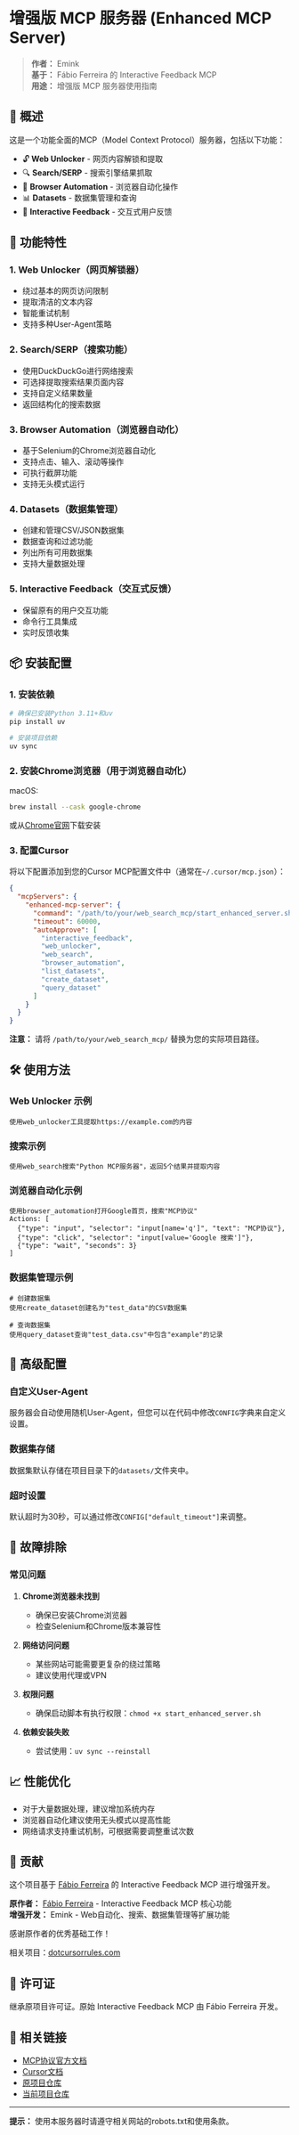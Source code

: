 # 增强版 MCP 服务器 (Enhanced MCP Server)

> **作者：** Emink  
> **基于：** Fábio Ferreira 的 Interactive Feedback MCP  
> **用途：** 增强版 MCP 服务器使用指南

## 🌟 概述

这是一个功能全面的MCP（Model Context Protocol）服务器，包括以下功能：

- 🔓 **Web Unlocker** - 网页内容解锁和提取
- 🔍 **Search/SERP** - 搜索引擎结果抓取  
- 🤖 **Browser Automation** - 浏览器自动化操作
- 📊 **Datasets** - 数据集管理和查询
- 💬 **Interactive Feedback** - 交互式用户反馈

## 🚀 功能特性

### 1. Web Unlocker（网页解锁器） 
- 绕过基本的网页访问限制
- 提取清洁的文本内容
- 智能重试机制
- 支持多种User-Agent策略

### 2. Search/SERP（搜索功能）
- 使用DuckDuckGo进行网络搜索
- 可选择提取搜索结果页面内容
- 支持自定义结果数量
- 返回结构化的搜索数据

### 3. Browser Automation（浏览器自动化）
- 基于Selenium的Chrome浏览器自动化
- 支持点击、输入、滚动等操作
- 可执行截屏功能
- 支持无头模式运行

### 4. Datasets（数据集管理）
- 创建和管理CSV/JSON数据集
- 数据查询和过滤功能
- 列出所有可用数据集
- 支持大量数据处理

### 5. Interactive Feedback（交互式反馈）
- 保留原有的用户交互功能
- 命令行工具集成
- 实时反馈收集

## 📦 安装配置

### 1. 安装依赖

```bash
# 确保已安装Python 3.11+和uv
pip install uv

# 安装项目依赖
uv sync
```

### 2. 安装Chrome浏览器（用于浏览器自动化）

macOS:
```bash
brew install --cask google-chrome
```

或从[Chrome官网](https://www.google.com/chrome/)下载安装

### 3. 配置Cursor

将以下配置添加到您的Cursor MCP配置文件中（通常在`~/.cursor/mcp.json`）：

```json
{
  "mcpServers": {
    "enhanced-mcp-server": {
      "command": "/path/to/your/web_search_mcp/start_enhanced_server.sh",
      "timeout": 60000,
      "autoApprove": [
        "interactive_feedback",
        "web_unlocker", 
        "web_search",
        "browser_automation",
        "list_datasets",
        "create_dataset",
        "query_dataset"
      ]
    }
  }
}
```

**注意：** 请将 `/path/to/your/web_search_mcp/` 替换为您的实际项目路径。

## 🛠️ 使用方法

### Web Unlocker 示例
```
使用web_unlocker工具提取https://example.com的内容
```

### 搜索示例
```
使用web_search搜索"Python MCP服务器"，返回5个结果并提取内容
```

### 浏览器自动化示例
```
使用browser_automation打开Google首页，搜索"MCP协议"
Actions: [
  {"type": "input", "selector": "input[name='q']", "text": "MCP协议"},
  {"type": "click", "selector": "input[value='Google 搜索']"},
  {"type": "wait", "seconds": 3}
]
```

### 数据集管理示例
```
# 创建数据集
使用create_dataset创建名为"test_data"的CSV数据集

# 查询数据集
使用query_dataset查询"test_data.csv"中包含"example"的记录
```

## 🔧 高级配置

### 自定义User-Agent
服务器会自动使用随机User-Agent，但您可以在代码中修改`CONFIG`字典来自定义设置。

### 数据集存储
数据集默认存储在项目目录下的`datasets/`文件夹中。

### 超时设置
默认超时为30秒，可以通过修改`CONFIG["default_timeout"]`来调整。

## 🐛 故障排除

### 常见问题

1. **Chrome浏览器未找到**
   - 确保已安装Chrome浏览器
   - 检查Selenium和Chrome版本兼容性

2. **网络访问问题**
   - 某些网站可能需要更复杂的绕过策略
   - 建议使用代理或VPN

3. **权限问题**
   - 确保启动脚本有执行权限：`chmod +x start_enhanced_server.sh`

4. **依赖安装失败**
   - 尝试使用：`uv sync --reinstall`

## 📈 性能优化

- 对于大量数据处理，建议增加系统内存
- 浏览器自动化建议使用无头模式以提高性能
- 网络请求支持重试机制，可根据需要调整重试次数

## 🤝 贡献

这个项目基于 [Fábio Ferreira](https://x.com/fabiomlferreira) 的 Interactive Feedback MCP 进行增强开发。

**原作者：** [Fábio Ferreira](https://x.com/fabiomlferreira) - Interactive Feedback MCP 核心功能  
**增强开发：** Emink - Web自动化、搜索、数据集管理等扩展功能

感谢原作者的优秀基础工作！

相关项目：[dotcursorrules.com](https://dotcursorrules.com/)

## 📄 许可证

继承原项目许可证。原始 Interactive Feedback MCP 由 Fábio Ferreira 开发。

## 🔗 相关链接

- [MCP协议官方文档](https://modelcontextprotocol.io/)
- [Cursor文档](https://www.cursor.com/)
- [原项目仓库](https://github.com/noopstudios/interactive-feedback-mcp)
- [当前项目仓库](https://github.com/Sharalink/web_search_mcp)

---

**提示：** 使用本服务器时请遵守相关网站的robots.txt和使用条款。 